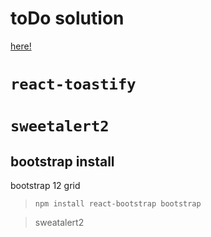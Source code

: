 # toDo solution
[here!](./TODOsolution.md)



# `react-toastify`




# `sweetalert2`






## bootstrap install
bootstrap 12 grid
> `npm install react-bootstrap bootstrap`

> sweatalert2









